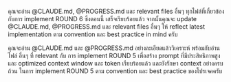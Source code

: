 คุณจะอ่าน @CLAUDE.md, @PROGRESS.md และ relevant files อื่นๆ ทุกไฟล์ที่เกี่ยวข้องกับการ implement ROUND 6 ซึ่งตอนนี้ เสร็จเรียบร้อยแล้ว จากนั้นคุณจะ update @CLAUDE.md,
@PROGRESS.md และ relevant files อื่นๆ ให้ reflect latest implementation ตาม convention และ best practice in mind ครับ

คุณจะอ่าน @CLAUDE.md และ @PROGRESS.md อย่างละเอียดแล้ววิเคราะห์ พร้อมกับอ่านไฟล์ อื่นๆ ที่ relevant กับ การ implement ROUND 5 เพื่อสร้าง prompt ที่มีประสิทธิภาพสูง และ optimized context window และ token เรียบร้อยแล้ว และยังรักษา context อย่างครบถ้วน ในการ implement ROUND 5 ตาม convention และ best practice ของโปรเจคครับ

